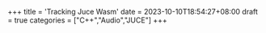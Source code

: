 +++
title = 'Tracking Juce Wasm'
date = 2023-10-10T18:54:27+08:00
draft = true
categories = ["C++","Audio","JUCE"]
+++

